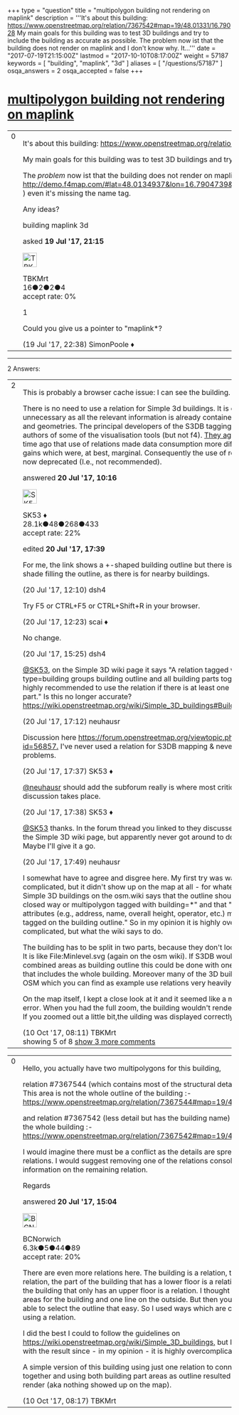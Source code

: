 +++
type = "question"
title = "multipolygon building not rendering on maplink"
description = '''It&#x27;s about this building: https://www.openstreetmap.org/relation/7367542#map=19/48.01331/16.79028 My main goals for this building was to test 3D buildings and try to include the building as accurate as possible. The problem now ist that the building does not render on maplink and I don&#x27;t know why. It...'''
date = "2017-07-19T21:15:00Z"
lastmod = "2017-10-10T08:17:00Z"
weight = 57187
keywords = [ "building", "maplink", "3d" ]
aliases = [ "/questions/57187" ]
osqa_answers = 2
osqa_accepted = false
+++

<div class="headNormal">

# [multipolygon building not rendering on maplink](/questions/57187/multipolygon-building-not-rendering-on-maplink)

</div>

<div id="main-body">

<div id="askform">

<table id="question-table" style="width:100%;">
<colgroup>
<col style="width: 50%" />
<col style="width: 50%" />
</colgroup>
<tbody>
<tr>
<td style="width: 30px; vertical-align: top"><div class="vote-buttons">
<span id="post-57187-upvote" class="ajax-command post-vote up" rel="nofollow" title="I like this post (click again to cancel)"> </span>
<div id="post-57187-score" class="post-score" title="current number of votes">
0
</div>
<span id="post-57187-downvote" class="ajax-command post-vote down" rel="nofollow" title="I dont like this post (click again to cancel)"> </span> <span id="favorite-mark" class="ajax-command favorite-mark" rel="nofollow" title="mark/unmark this question as favorite (click again to cancel)"> </span>
<div id="favorite-count" class="favorite-count">
&#10;</div>
</div></td>
<td><div id="item-right">
<div class="question-body">
<p>It's about this building: <a href="https://www.openstreetmap.org/relation/7367542#map=19/48.01331/16.79028">https://www.openstreetmap.org/relation/7367542#map=19/48.01331/16.79028</a></p>
<p>My main goals for this building was to test 3D buildings and try to include the building as accurate as possible.</p>
<p>The <em>problem</em> now ist that the building does not render on maplink and I don't know why. It does show up on f4map ( <a href="http://demo.f4map.com/#lat=48.0134937&amp;lon=16.7904739&amp;zoom=20&amp;camera.theta=74.099&amp;camera.phi=-8.251">http://demo.f4map.com/#lat=48.0134937&amp;lon=16.7904739&amp;zoom=20&amp;camera.theta=74.099&amp;camera.phi=-8.251</a> ) even it's missing the name tag.</p>
<p>Any ideas?</p>
</div>
<div id="question-tags" class="tags-container tags">
<span class="post-tag tag-link-building" rel="tag" title="see questions tagged &#39;building&#39;">building</span> <span class="post-tag tag-link-maplink" rel="tag" title="see questions tagged &#39;maplink&#39;">maplink</span> <span class="post-tag tag-link-3d" rel="tag" title="see questions tagged &#39;3d&#39;">3d</span>
</div>
<div id="question-controls" class="post-controls">
&#10;</div>
<div class="post-update-info-container">
<div class="post-update-info post-update-info-user">
<p>asked <strong>19 Jul '17, 21:15</strong></p>
<img src="https://secure.gravatar.com/avatar/978afd5e16d64335ba23eb3227f2cfd8?s=32&amp;d=identicon&amp;r=g" class="gravatar" width="32" height="32" alt="TBKMrt&#39;s gravatar image" />
<p><span>TBKMrt</span><br />
<span class="score" title="16 reputation points">16</span><span title="2 badges"><span class="badge1">●</span><span class="badgecount">2</span></span><span title="2 badges"><span class="silver">●</span><span class="badgecount">2</span></span><span title="4 badges"><span class="bronze">●</span><span class="badgecount">4</span></span><br />
<span class="accept_rate" title="Rate of the user&#39;s accepted answers">accept rate:</span> <span title="TBKMrt has no accepted answers">0%</span></p>
</div>
</div>
<div id="comments-container-57187" class="comments-container">
<span id="57189"></span>
<div id="comment-57189" class="comment">
<div id="post-57189-score" class="comment-score">
1
</div>
<div class="comment-text">
<p>Could you give us a pointer to "maplink*?</p>
</div>
<div id="comment-57189-info" class="comment-info">
<span class="comment-age">(19 Jul '17, 22:38)</span> <span class="comment-user userinfo">SimonPoole ♦</span>
</div>
</div>
</div>
<div id="comment-tools-57187" class="comment-tools">
&#10;</div>
<div class="clear">
&#10;</div>
<div id="comment-57187-form-container" class="comment-form-container">
&#10;</div>
<div class="clear">
&#10;</div>
</div></td>
</tr>
</tbody>
</table>

------------------------------------------------------------------------

<div class="tabBar">

<span id="sort-top"></span>

<div class="headQuestions">

2 Answers:

</div>

</div>

<span id="57195"></span>

<div id="answer-container-57195" class="answer">

<table style="width:100%;">
<colgroup>
<col style="width: 50%" />
<col style="width: 50%" />
</colgroup>
<tbody>
<tr>
<td style="width: 30px; vertical-align: top"><div class="vote-buttons">
<span id="post-57195-upvote" class="ajax-command post-vote up" rel="nofollow" title="I like this post (click again to cancel)"> </span>
<div id="post-57195-score" class="post-score" title="current number of votes">
2
</div>
<span id="post-57195-downvote" class="ajax-command post-vote down" rel="nofollow" title="I dont like this post (click again to cancel)"> </span>
</div></td>
<td><div class="item-right">
<div class="answer-body">
<p>This is probably a browser cache issue: I can see the building.</p>
<p>There is no need to use a relation for Simple 3d buildings. It is completely unnecessary as all the relevant information is already contained in the tags and geometries. The principal developers of the S3DB tagging are also authors of some of the visualisation tools (but not f4). <a href="https://forum.openstreetmap.org/viewtopic.php?id=56857">They agreed</a> some time ago that use of relations made data consumption more difficult for gains which were, at best, marginal. Consequently the use of relations is now deprecated (I.e., not recommended).</p>
</div>
<div class="answer-controls post-controls">
&#10;</div>
<div class="post-update-info-container">
<div class="post-update-info post-update-info-user">
<p>answered <strong>20 Jul '17, 10:16</strong></p>
<img src="https://secure.gravatar.com/avatar/06cd84075f1adc2870ad102c7233e661?s=32&amp;d=identicon&amp;r=g" class="gravatar" width="32" height="32" alt="SK53&#39;s gravatar image" />
<p><span>SK53 ♦</span><br />
<span class="score" title="28084 reputation points"><span>28.1k</span></span><span title="48 badges"><span class="badge1">●</span><span class="badgecount">48</span></span><span title="268 badges"><span class="silver">●</span><span class="badgecount">268</span></span><span title="433 badges"><span class="bronze">●</span><span class="badgecount">433</span></span><br />
<span class="accept_rate" title="Rate of the user&#39;s accepted answers">accept rate:</span> <span title="SK53 has 121 accepted answers">22%</span></p>
</div>
<div class="post-update-info post-update-info-edited">
<p><span> edited <strong>20 Jul '17, 17:39</strong> </span></p>
</div>
</div>
<div id="comments-container-57195" class="comments-container">
<span id="57197"></span>
<div id="comment-57197" class="comment">
<div id="post-57197-score" class="comment-score">
&#10;</div>
<div class="comment-text">
<p>For me, the link shows a +-shaped building outline but there is no darker shade filling the outline, as there is for nearby buildings.</p>
</div>
<div id="comment-57197-info" class="comment-info">
<span class="comment-age">(20 Jul '17, 12:10)</span> <span class="comment-user userinfo">dsh4</span>
</div>
</div>
<span id="57198"></span>
<div id="comment-57198" class="comment">
<div id="post-57198-score" class="comment-score">
&#10;</div>
<div class="comment-text">
<p>Try F5 or CTRL+F5 or CTRL+Shift+R in your browser.</p>
</div>
<div id="comment-57198-info" class="comment-info">
<span class="comment-age">(20 Jul '17, 12:23)</span> <span class="comment-user userinfo">scai ♦</span>
</div>
</div>
<span id="57204"></span>
<div id="comment-57204" class="comment">
<div id="post-57204-score" class="comment-score">
&#10;</div>
<div class="comment-text">
<p>No change.</p>
</div>
<div id="comment-57204-info" class="comment-info">
<span class="comment-age">(20 Jul '17, 15:25)</span> <span class="comment-user userinfo">dsh4</span>
</div>
</div>
<span id="57207"></span>
<div id="comment-57207" class="comment">
<div id="post-57207-score" class="comment-score">
&#10;</div>
<div class="comment-text">
<p><a href="https://help.openstreetmap.org/users/647/sk53">@SK53</a>, on the Simple 3D wiki page it says "A relation tagged with type=building groups building outline and all building parts together. It is highly recommended to use the relation if there is at least one building part." Is this no longer accurate? <a href="https://wiki.openstreetmap.org/wiki/Simple_3D_buildings#Building_relation">https://wiki.openstreetmap.org/wiki/Simple_3D_buildings#Building_relation</a></p>
</div>
<div id="comment-57207-info" class="comment-info">
<span class="comment-age">(20 Jul '17, 17:12)</span> <span class="comment-user userinfo">neuhausr</span>
</div>
</div>
<span id="57208"></span>
<div id="comment-57208" class="comment">
<div id="post-57208-score" class="comment-score">
&#10;</div>
<div class="comment-text">
<p>Discussion here <a href="https://forum.openstreetmap.org/viewtopic.php?id=56857.">https://forum.openstreetmap.org/viewtopic.php?id=56857.</a> I've never used a relation for S3DB mapping &amp; never had problems.</p>
</div>
<div id="comment-57208-info" class="comment-info">
<span class="comment-age">(20 Jul '17, 17:37)</span> <span class="comment-user userinfo">SK53 ♦</span>
</div>
</div>
<span id="57209"></span>
<div id="comment-57209" class="comment not_top_scorer">
<div id="post-57209-score" class="comment-score">
&#10;</div>
<div class="comment-text">
<p><a href="https://help.openstreetmap.org/users/595/neuhausr">@neuhausr</a> should add the subforum really is where most critical discussion takes place.</p>
</div>
<div id="comment-57209-info" class="comment-info">
<span class="comment-age">(20 Jul '17, 17:38)</span> <span class="comment-user userinfo">SK53 ♦</span>
</div>
</div>
<span id="57210"></span>
<div id="comment-57210" class="comment not_top_scorer">
<div id="post-57210-score" class="comment-score">
&#10;</div>
<div class="comment-text">
<p><a href="https://help.openstreetmap.org/users/647/sk53">@SK53</a> thanks. In the forum thread you linked to they discussed changing the Simple 3D wiki page, but apparently never got around to doing it? Maybe I'll give it a go.</p>
</div>
<div id="comment-57210-info" class="comment-info">
<span class="comment-age">(20 Jul '17, 17:49)</span> <span class="comment-user userinfo">neuhausr</span>
</div>
</div>
<span id="60035"></span>
<div id="comment-60035" class="comment not_top_scorer">
<div id="post-60035-score" class="comment-score">
&#10;</div>
<div class="comment-text">
<p>I somewhat have to agree and disgree here. My first try was way less complicated, but it didn't show up on the map at all - for whatever reason. Simple 3D buildings on the osm.wiki says that the outline should be "a closed way or multipolygon tagged with building=*" and that "Building attributes (e.g., address, name, overall height, operator, etc.) must be tagged on the building outline." So in my opinion it is highly over complicated, but what the wiki says to do.</p>
<p>The building has to be split in two parts, because they don't look the same. It is like File:Minlevel.svg (again on the osm wiki). If S3DB would accept combined areas as building outline this could be done with one relation that includes the whole building. Moreover many of the 3D buildings in OSM which you can find as example use relations very heavily.</p>
<p>On the map itself, I kept a close look at it and it seemed like a maplink error. When you had the full zoom, the building wouldn't render correctly. If you zoomed out a little bit,the uilding was displayed correctly.</p>
</div>
<div id="comment-60035-info" class="comment-info">
<span class="comment-age">(10 Oct '17, 08:11)</span> <span class="comment-user userinfo">TBKMrt</span>
</div>
</div>
</div>
<div id="comment-tools-57195" class="comment-tools">
<span class="comments-showing"> showing 5 of 8 </span> <a href="#" class="show-all-comments-link">show 3 more comments</a>
</div>
<div class="clear">
&#10;</div>
<div id="comment-57195-form-container" class="comment-form-container">
&#10;</div>
<div class="clear">
&#10;</div>
</div></td>
</tr>
</tbody>
</table>

</div>

<span id="57202"></span>

<div id="answer-container-57202" class="answer">

<table style="width:100%;">
<colgroup>
<col style="width: 50%" />
<col style="width: 50%" />
</colgroup>
<tbody>
<tr>
<td style="width: 30px; vertical-align: top"><div class="vote-buttons">
<span id="post-57202-upvote" class="ajax-command post-vote up" rel="nofollow" title="I like this post (click again to cancel)"> </span>
<div id="post-57202-score" class="post-score" title="current number of votes">
0
</div>
<span id="post-57202-downvote" class="ajax-command post-vote down" rel="nofollow" title="I dont like this post (click again to cancel)"> </span>
</div></td>
<td><div class="item-right">
<div class="answer-body">
<p>Hello, you actually have two multipolygons for this building,</p>
<p>relation #7367544 (which contains most of the structural details (but no name)). This area is not the whole outline of the building :- <a href="https://www.openstreetmap.org/relation/7367544#map=19/48.01331/16.79062">https://www.openstreetmap.org/relation/7367544#map=19/48.01331/16.79062</a></p>
<p>and relation #7367542 (less detail but has the building name) This outline is of the whole building :- <a href="https://www.openstreetmap.org/relation/7367542#map=19/48.01331/16.79062">https://www.openstreetmap.org/relation/7367542#map=19/48.01331/16.79062</a></p>
<p>I would imagine there must be a conflict as the details are spread over two relations. I would suggest removing one of the relations consolidating all information on the remaining relation.</p>
<p>Regards</p>
</div>
<div class="answer-controls post-controls">
&#10;</div>
<div class="post-update-info-container">
<div class="post-update-info post-update-info-user">
<p>answered <strong>20 Jul '17, 15:04</strong></p>
<img src="https://secure.gravatar.com/avatar/e3283a6b5f83e16214ec39a1478f64f0?s=32&amp;d=identicon&amp;r=g" class="gravatar" width="32" height="32" alt="BCNorwich&#39;s gravatar image" />
<p><span>BCNorwich</span><br />
<span class="score" title="6299 reputation points"><span>6.3k</span></span><span title="5 badges"><span class="badge1">●</span><span class="badgecount">5</span></span><span title="44 badges"><span class="silver">●</span><span class="badgecount">44</span></span><span title="89 badges"><span class="bronze">●</span><span class="badgecount">89</span></span><br />
<span class="accept_rate" title="Rate of the user&#39;s accepted answers">accept rate:</span> <span title="BCNorwich has 44 accepted answers">20%</span></p>
</div>
</div>
<div id="comments-container-57202" class="comments-container">
<span id="60036"></span>
<div id="comment-60036" class="comment">
<div id="post-60036-score" class="comment-score">
&#10;</div>
<div class="comment-text">
<p>There are even more relations here. The building is a relation, the outline is a relation, the part of the building that has a lower floor is a relation and the part of the building that only has an upper floor is a relation. I thought about having two areas for the building and one line on the outside. But then you wouldn't really be able to select the outline that easy. So I used ways which are connected to areas using a relation.</p>
<p>I did the best I could to follow the guidelines on <a href="https://wiki.openstreetmap.org/wiki/Simple_3D_buildings,">https://wiki.openstreetmap.org/wiki/Simple_3D_buildings,</a> but I'm not really happy with the result since - in my opinion - it is highly overcomplicated.</p>
<p>A simple version of this building using just one relation to connect all the areas together and using both building part areas as outline resulted in an incorrect render (aka nothing showed up on the map).</p>
</div>
<div id="comment-60036-info" class="comment-info">
<span class="comment-age">(10 Oct '17, 08:17)</span> <span class="comment-user userinfo">TBKMrt</span>
</div>
</div>
</div>
<div id="comment-tools-57202" class="comment-tools">
&#10;</div>
<div class="clear">
&#10;</div>
<div id="comment-57202-form-container" class="comment-form-container">
&#10;</div>
<div class="clear">
&#10;</div>
</div></td>
</tr>
</tbody>
</table>

</div>

<div class="paginator-container-left">

</div>

</div>

</div>

